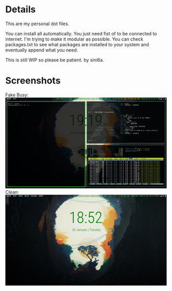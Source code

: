 # Details
This are my personal dot files. 

You can install all automatically. You just need fist of to be connected to internet. 
I'm trying to make it modular as possible. 
You can check packages.txt to see what packages are installed to your system and eventually append what you need.

This is still WIP so please be patient. 
by sini6a.

# Screenshots
Fake Busy:
![Alt text](/screenshots/scrot1.png?raw=true "Screenshot Fake Busy")
Clean:
![Alt text](/screenshots/scrot2.png?raw=true "Screenshot Clean")
